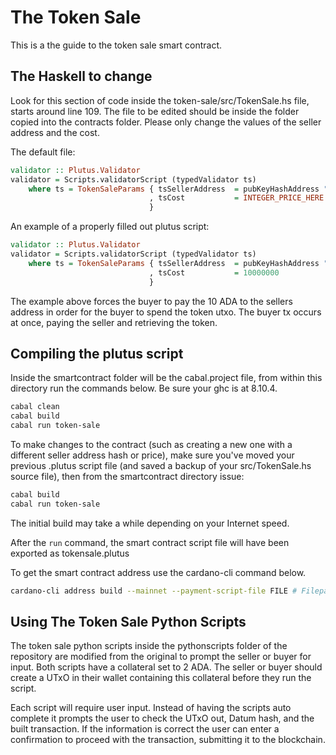 # The Token Sale

This is a the guide to the token sale smart contract.

## The Haskell to change

Look for this section of code inside the token-sale/src/TokenSale.hs file, starts around line 109. The file to be edited should be inside the folder copied into the contracts folder. Please only change the values of the seller address and the cost.

The default file:

```hs
validator :: Plutus.Validator
validator = Scripts.validatorScript (typedValidator ts)
    where ts = TokenSaleParams { tsSellerAddress  = pubKeyHashAddress "PUB_KEY_HASH_HERE" -- Put in the seller's pubkeyhash here
                               , tsCost           = INTEGER_PRICE_HERE                    -- Price for the token in lovelace
                               }
```                               

An example of a properly filled out plutus script:

```hs
validator :: Plutus.Validator
validator = Scripts.validatorScript (typedValidator ts)
    where ts = TokenSaleParams { tsSellerAddress  = pubKeyHashAddress "a26dbea4b3297aafb28c59772a4ef2964ebffb3375b5de313947e6c8" -- put in the seller address here
                               , tsCost           = 10000000                                                                     -- Price for the token in lovelace
                               }
```
The example above forces the buyer to pay the 10 ADA to the sellers address in order for the buyer to spend the token utxo. The buyer tx occurs at once, paying the seller and retrieving the token.

## Compiling the plutus script

Inside the smartcontract folder will be the cabal.project file, from within this directory run the commands below. Be sure your ghc is at 8.10.4.

```bash
cabal clean
cabal build
cabal run token-sale
```
To make changes to the contract (such as creating a new one with a different seller address hash or price), make sure you've moved your previous .plutus script file (and saved a backup of your src/TokenSale.hs source file), then from the smartcontract directory issue:

```bash
cabal build
cabal run token-sale
```

The initial build may take a while depending on your Internet speed. 

After the `run` command, the smart contract script file will have been exported as tokensale.plutus

To get the smart contract address use the cardano-cli command below.

```bash
cardano-cli address build --mainnet --payment-script-file FILE # Filepath of the plutus script.
```

## Using The Token Sale Python Scripts

The token sale python scripts inside the pythonscripts folder of the repository are modified from the original to prompt the seller or buyer for input. Both scripts have a collateral set to 2 ADA. The seller or buyer should create a UTxO in their wallet containing this collateral before they run the script.

Each script will require user input. Instead of having the scripts auto complete it prompts the user to check the UTxO out, Datum hash, and the built transaction. If the information is correct the user can enter a confirmation to proceed with the transaction, submitting it to the blockchain.
